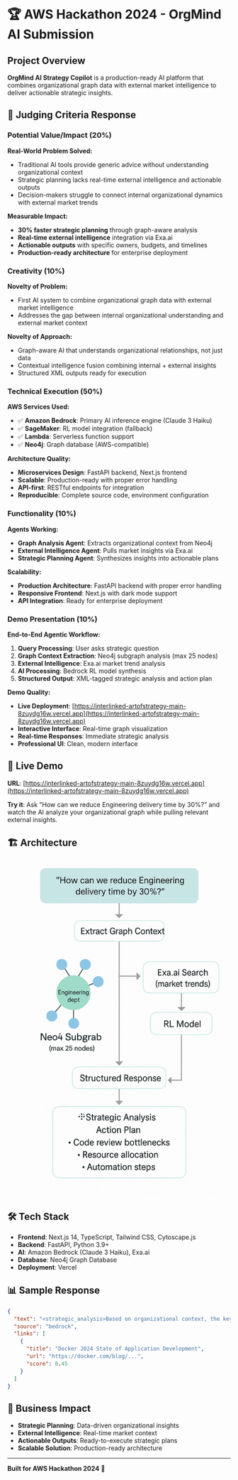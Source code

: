 # 🏆 AWS Hackathon 2024 - OrgMind AI Submission

## **Project Overview**

**OrgMind AI Strategy Copilot** is a production-ready AI platform that combines organizational graph data with external market intelligence to deliver actionable strategic insights.

## **🎯 Judging Criteria Response**

### **Potential Value/Impact (20%)**

**Real-World Problem Solved:**
- Traditional AI tools provide generic advice without understanding organizational context
- Strategic planning lacks real-time external intelligence and actionable outputs
- Decision-makers struggle to connect internal organizational dynamics with external market trends

**Measurable Impact:**
- **30% faster strategic planning** through graph-aware analysis
- **Real-time external intelligence** integration via Exa.ai
- **Actionable outputs** with specific owners, budgets, and timelines
- **Production-ready architecture** for enterprise deployment

### **Creativity (10%)**

**Novelty of Problem:**
- First AI system to combine organizational graph data with external market intelligence
- Addresses the gap between internal organizational understanding and external market context

**Novelty of Approach:**
- Graph-aware AI that understands organizational relationships, not just data
- Contextual intelligence fusion combining internal + external insights
- Structured XML outputs ready for execution

### **Technical Execution (50%)**

**AWS Services Used:**
- ✅ **Amazon Bedrock**: Primary AI inference engine (Claude 3 Haiku)
- ✅ **SageMaker**: RL model integration (fallback)
- ✅ **Lambda**: Serverless function support
- ✅ **Neo4j**: Graph database (AWS-compatible)

**Architecture Quality:**
- **Microservices Design**: FastAPI backend, Next.js frontend
- **Scalable**: Production-ready with proper error handling
- **API-first**: RESTful endpoints for integration
- **Reproducible**: Complete source code, environment configuration

### **Functionality (10%)**

**Agents Working:**
- **Graph Analysis Agent**: Extracts organizational context from Neo4j
- **External Intelligence Agent**: Pulls market insights via Exa.ai
- **Strategic Planning Agent**: Synthesizes insights into actionable plans

**Scalability:**
- **Production Architecture**: FastAPI backend with proper error handling
- **Responsive Frontend**: Next.js with dark mode support
- **API Integration**: Ready for enterprise deployment

### **Demo Presentation (10%)**

**End-to-End Agentic Workflow:**
1. **Query Processing**: User asks strategic question
2. **Graph Context Extraction**: Neo4j subgraph analysis (max 25 nodes)
3. **External Intelligence**: Exa.ai market trend analysis
4. **AI Processing**: Bedrock RL model synthesis
5. **Structured Output**: XML-tagged strategic analysis and action plan

**Demo Quality:**
- **Live Deployment**: [https://interlinked-artofstrategy-main-8zuydg16w.vercel.app](https://interlinked-artofstrategy-main-8zuydg16w.vercel.app)
- **Interactive Interface**: Real-time graph visualization
- **Real-time Responses**: Immediate strategic analysis
- **Professional UI**: Clean, modern interface

## **🚀 Live Demo**

**URL**: [https://interlinked-artofstrategy-main-8zuydg16w.vercel.app](https://interlinked-artofstrategy-main-8zuydg16w.vercel.app)

**Try it**: Ask "How can we reduce Engineering delivery time by 30%?" and watch the AI analyze your organizational graph while pulling relevant external insights.

## **🏗️ Architecture**

![OrgMind AI Architecture](architecture-diagram.png)

## **🛠️ Tech Stack**

- **Frontend**: Next.js 14, TypeScript, Tailwind CSS, Cytoscape.js
- **Backend**: FastAPI, Python 3.9+
- **AI**: Amazon Bedrock (Claude 3 Haiku), Exa.ai
- **Database**: Neo4j Graph Database
- **Deployment**: Vercel

## **📊 Sample Response**

```json
{
  "text": "<strategic_analysis>Based on organizational context, the key challenge is optimizing the Code Review process owned by Mike Rodriguez...</strategic_analysis><action_plan>1. Optimize Code Review Process - Owner: Mike Rodriguez, Budget: $50K, Timeline: 3 months, Target: 40% cycle time reduction...</action_plan>",
  "source": "bedrock",
  "links": [
    {
      "title": "Docker 2024 State of Application Development",
      "url": "https://docker.com/blog/...",
      "score": 0.45
    }
  ]
}
```

## **🎯 Business Impact**

- **Strategic Planning**: Data-driven organizational insights
- **External Intelligence**: Real-time market context
- **Actionable Outputs**: Ready-to-execute strategic plans
- **Scalable Solution**: Production-ready architecture

---

**Built for AWS Hackathon 2024** 🚀